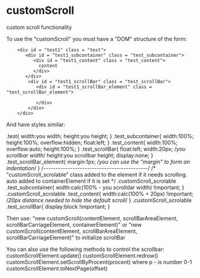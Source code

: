 # customScroll
custom scroll functionality

To use the "customScroll" you must have a "DOM" structure of the form:

        <div id = "test1" class = "test">
           <div id = "test1_subcontainer" class = "test_subcontainer">
              <div id = "test1_content" class = "test_content">
                content
              </div> 
           </div> 
            <div id = "test1_scrollBar" class = "test_scrollBar">
               <div id = "test1_scrollBar_element" class = "test_scrollBar_element">
                   
               </div> 
            </div>
        </div>

And have styles similar:


.test{
    width:you width;
    height:you height;
}
.test_subcontainer{
    width:100%;
    height:100%;
    overflow:hidden;
    float:left;
}
.test_content{
    width:100%;
    overflow:auto;
    height:100%;
}
.test_scrollBar{
    float:left;
    width:20px; /*you scrollbar width*/
    height:you scrollbar height; 
    display:none;
}
.test_scrollBar_element{
   margin:1px; /*you can use the "margin" to form an indentation*/
}
/*-------------------------------------------*/
/* "customScroll_scrolable" class added to the element if it needs scrolling. auto added to containerElement if it is set */
.customScroll_scrolable .test_subcontainer{
    width:calc(100% - you scrolldar width) !important; 
}
.customScroll_scrolable .test_content{
    width:calc(100% + 20px) !important; /*20px distance needed to hide the default scroll*/
}
.customScroll_scrolable .test_scrollBar{ 
    display:block !important;
}

Then use:
    "new customScroll(contentElement, scrollBarAreaElement, scrollBarCarriageElement, containerElement)"
    or
    "new customScroll(contentElement, scrollBarAreaElement, scrollBarCarriageElement)"
to initialize scrollBar

You can also use the following methods to control the scrollbar:
customScrollElement.update()
customScrollElement.redrow()
customScrollElement.setScrollByProcent(procent) where p - is number 0-1
customScrollElement.toNextPage(offset)

